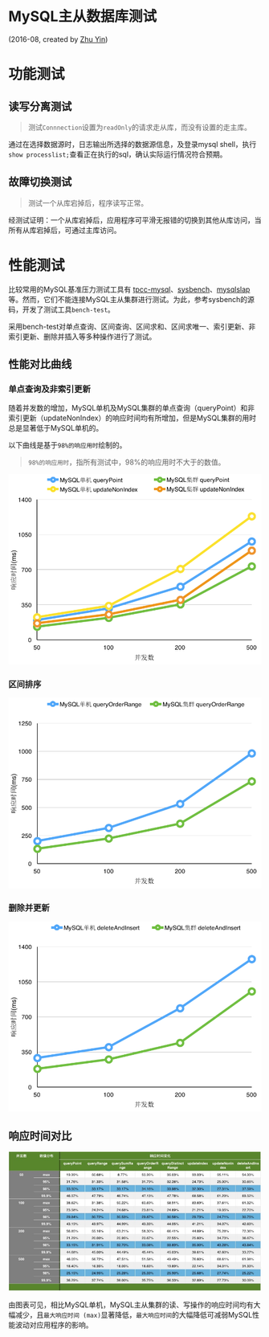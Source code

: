 # MySQL主从数据库测试

(2016-08, created by [Zhu Yin](mailto:zhuyin@chinamobile.com))

# 功能测试

## 读写分离测试

> 测试`Connnection`设置为`readOnly`的请求走从库，而没有设置的走主库。

通过在选择数据源时，日志输出所选择的数据源信息，及登录mysql shell，执行`show processlist;`查看正在执行的sql，确认实际运行情况符合预期。

## 故障切换测试

> 测试一个从库宕掉后，程序读写正常。

经测试证明：一个从库宕掉后，应用程序可平滑无报错的切换到其他从库访问，当所有从库宕掉后，可通过主库访问。

# 性能测试

比较常用的MySQL基准压力测试工具有 [tpcc-mysql](https://github.com/Percona-Lab/tpcc-mysql)、[sysbench](https://github.com/akopytov/sysbench)、[mysqlslap](http://dev.mysql.com/doc/refman/5.6/en/mysqlslap.html) 等。然而，它们不能连接MySQL主从集群进行测试。为此，参考sysbench的源码，开发了测试工具`bench-test`。

采用bench-test对单点查询、区间查询、区间求和、区间求唯一、索引更新、非索引更新、删除并插入等多种操作进行了测试。

## 性能对比曲线
### 单点查询及非索引更新

随着并发数的增加，MySQL单机及MySQL集群的单点查询（queryPoint）和非索引更新（updateNonIndex）的响应时间均有所增加，但是MySQL集群的用时总是显著低于MySQL单机的。

以下曲线是基于`98%的响应用时`绘制的。

> `98%的响应用时`，指所有测试中，98%的响应用时不大于的数值。

![单点查询及非索引更新](res/单点查询及非索引更新.png)

### 区间排序

![区间排序](res/区间排序.png)

### 删除并更新

![删除并更新](res/删除并插入.png)

## 响应时间对比
![响应时间变化](res/响应时间变化.jpg)

由图表可见，相比MySQL单机，MySQL主从集群的读、写操作的响应时间均有大幅减少，且`最大响应时间 (max)`显著降低，`最大响应时间`的大幅降低可减弱MySQL性能波动对应用程序的影响。



